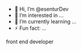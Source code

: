 - 👋 Hi, I’m @esenturDev
- 👀 I’m interested in ...
- 🌱 I’m currently learning ...
- ⚡ Fun fact: ...


front end developer
<!---
esenturDev/esenturDev is a ✨ special ✨ repository because its `README.md` (this file) appears on your GitHub profile.
You can click the Preview link to take a look at your changes.
--->
